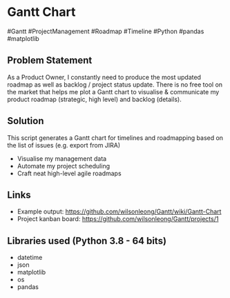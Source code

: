 # Gantt Chart

#Gantt #ProjectManagement #Roadmap #Timeline
#Python #pandas #matplotlib

## Problem Statement
As a Product Owner, I constantly need to produce the most updated roadmap as well as backlog / project status update. There is no free tool on the market that helps me plot a Gantt chart to visualise & communicate my product roadmap (strategic, high level) and backlog (details).

## Solution
This script generates a Gantt chart for timelines and roadmapping based on the list of issues (e.g. export from JIRA)
* Visualise my management data
* Automate my project scheduling
* Craft neat high-level agile roadmaps

## Links
* Example output: https://github.com/wilsonleong/Gantt/wiki/Gantt-Chart
* Project kanban board: https://github.com/wilsonleong/Gantt/projects/1

## Libraries used (Python 3.8 - 64 bits)
* datetime
* json
* matplotlib
* os
* pandas
